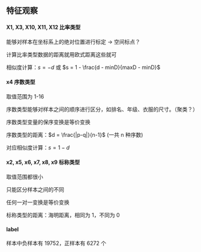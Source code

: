 ## 特征观察

#### X1, X3, X10, X11, X12 比率类型

能够对样本在坐标系上的绝对位置进行标定 -> 空间标点？

计算比率类型数据的距离就用欧式距离这些就可

相似度计算：$s = -d$ 或 $s = 1 - \frac{d - minD}{maxD - minD}$ 

#### x4 序数类型

取值范围为 1-16

序数类型能够对样本之间的顺序进行区分，如排名、年级、衣服的尺寸。（聚类？）

序数类型变量的保序变换是等价变换

序数类型的距离：$d = \frac{|p-q|}{n-1}$ (一共 n 种序数)

对应相似度计算：$s= 1 - d$

#### x2, x5, x6, x7, x8, x9 标称类型

取值范围都很小

只能区分样本之间的不同

任何一对一变换是等价变换

标称类型的距离：海明距离，相同为 1，不同为 0

#### label

样本中负样本有 19752，正样本有 6272 个